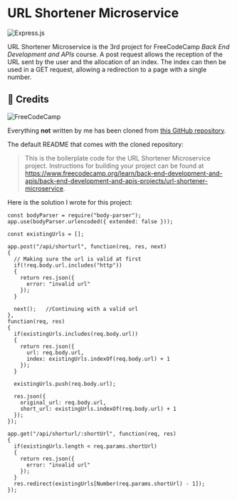 # URL Shortener Microservice

![Express.js](https://img.shields.io/badge/express.js-%23404d59.svg?style=for-the-badge&logo=express&logoColor=%2361DAFB)

URL Shortener Microservice is the 3rd project for FreeCodeCamp *Back End Development and APIs* course. A post request allows the reception of the URL
sent by the user and the allocation of an index. The index can then be used in a GET request, allowing a redirection to a page with a single number.

🙏 Credits
---
![FreeCodeCamp](https://img.shields.io/badge/Freecodecamp-%23123.svg?&style=for-the-badge&logo=freecodecamp&logoColor=green)

Everything **not** written by me has been cloned from [this GitHub repository](https://github.com/freeCodeCamp/boilerplate-project-urlshortener/).

The default README that comes with the cloned repository:
> This is the boilerplate code for the URL Shortener Microservice project. Instructions for building your project can be found at https://www.freecodecamp.org/learn/back-end-development-and-apis/back-end-development-and-apis-projects/url-shortener-microservice.

Here is the solution I wrote for this project:
```
const bodyParser = require("body-parser");
app.use(bodyParser.urlencoded({ extended: false }));

const existingUrls = [];

app.post("/api/shorturl", function(req, res, next)
{
  // Making sure the url is valid at first
  if(!req.body.url.includes("http"))
  {
    return res.json({
      error: "invalid url"
    });
  }

  next();   //Continuing with a valid url
},
function(req, res)
{
  if(existingUrls.includes(req.body.url))
  {
    return res.json({
      url: req.body.url,
      index: existingUrls.indexOf(req.body.url) + 1
    });
  }

  existingUrls.push(req.body.url);

  res.json({
    original_url: req.body.url,
    short_url: existingUrls.indexOf(req.body.url) + 1
  });
});

app.get("/api/shorturl/:shortUrl", function(req, res)
{
  if(existingUrls.length < req.params.shortUrl)
  {
    return res.json({
      error: "invalid url"
    });
  }
  res.redirect(existingUrls[Number(req.params.shortUrl) - 1]); 
});
```



